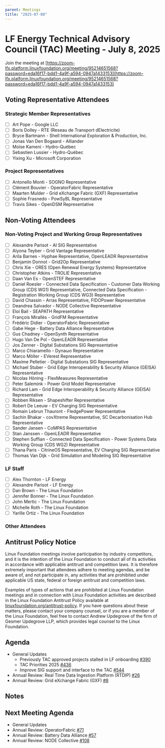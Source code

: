 ```yaml
---
parent: Meetings
title: "2025-07-08"
---
```


# LF Energy Technical Advisory Council (TAC) Meeting - July 8, 2025

Join the meeting at [https://zoom-lfx.platform.linuxfoundation.org/meeting/95214651568?password=eda16f17-bdd1-4a9f-a594-0947a1433153](https://zoom-lfx.platform.linuxfoundation.org/meeting/95214651568?password=eda16f17-bdd1-4a9f-a594-0947a1433153)

## Voting Representative Attendees

### Strategic Member Representatives

- [ ] Art Pope - Google LLC
- [ ] Boris Dolley - RTE (Reseau de Transport dElectricite)
- [ ] Bryce Bartmann - Shell International Exploration & Production, Inc.
- [ ] Jonas  Van Den Bogaard - Alliander
- [ ] Moïse Kameni - Hydro-Québec
- [ ] Sebastien Lussier - Hydro-Québec
- [ ] Yixing Xu - Microsoft Corporation

### Project Representatives

- [ ] Antonello Monti - SOGNO Representative
- [ ] Clément Bouvier - OperatorFabric Representative
- [ ] Maarten Mulder - Grid eXchange Fabric (GXF) Representative
- [ ] Sophie Frasnedo - PowSyBL Representative
- [ ] Travis Sikes - OpenDSM Representative

## Non-Voting Attendees

### Non-Voting Project and Working Group Representatives

- [ ] Alexandre Parisot - AI SIG Representative
- [ ] Alyona Teyber - Grid Vantage Representative
- [ ] Arila Barnes - Hyphae Representative, OpenLEADR Representative
- [ ] Benjamin Donnot - Grid2Op Representative
- [ ] Chris Xie - ORES (Open Renewal Energy Systems) Representative
- [ ] Christopher Atkins - TROLIE Representative
- [ ] Daan Van Es - OpenSTEF Representative
- [ ] Daniel Roesler - Connected Data Specification - Customer Data Working Group (CDS WG1) Representative, Connected Data Specification - Registration Working Group (CDS WG3) Representative
- [ ] David Chassin - Arras Representative, FIDOPower Representative
- [ ] Deandrea Salvador - NODE Collective Representative
- [ ] Eloi Bail - SEAPATH Representative
- [ ] François Mirallès - GridFM Representative
- [ ] Frédéric Didier - OperatorFabric Representative
- [ ] Gabe Hege - Battery Data Alliance Representative
- [ ] Gus Chadney - OpenSynth Representative
- [ ] Hugo Van De Pol - OpenLEADR Representative
- [ ] Jos Zenner - Digital Substations SIG Representative
- [ ] Marco Chiaramello - Dynaωo Representative
- [ ] Marco Möller - EVerest Representative
- [ ] Maxime Pelletier - Digital Substations SIG Representative
- [ ] Michael Stuber - Grid Edge Interoperability & Security Alliance (GEISA) Representative
- [ ] Nicolas Höning - FlexMeasures Representative
- [ ] Peter Salemink - Power Grid Model Representative
- [ ] Richard Lam - Grid Edge Interoperability & Security Alliance (GEISA) Representative
- [ ] Robben Riksen - Shapeshifter Representative
- [ ] Robert De Leeuw - EV Charging SIG Representative
- [ ] Romain Lebrun Thauront - FledgePower Representative
- [ ] Sachin Bhakar - covXtreme Representative, SC Decarbonisation Hub Representative
- [ ] Sander Jansen - CoMPAS Representative
- [ ] Stan Janssen - OpenLEADR Representative
- [ ] Stephen Suffian - Connected Data Specification - Power Systems Data Working Group (CDS WG2) Representative
- [ ] Thana Paris - CitrineOS Representative, EV Charging SIG Representative
- [ ] Thomas Van Dijk - Grid Simulation and Modeling SIG Representative

### LF Staff

- [ ] Alex Thornton - LF Energy
- [ ] Alexandre Parisot - LF Energy
- [ ] Dan Brown - The Linux Foundation
- [ ] Jennifer Bonner - The Linux Foundation
- [ ] John Mertic - The Linux Foundation
- [ ] Michelle Roth - The Linux Foundation
- [ ] Yarille Ortiz - The Linux Foundation

### Other Attendees


## Antitrust Policy Notice

Linux Foundation meetings involve participation by industry competitors, and it
is the intention of the Linux Foundation to conduct all of its activities in
accordance with applicable antitrust and competition laws. It is therefore
extremely important that attendees adhere to meeting agendas, and be aware of,
and not participate in, any activities that are prohibited under applicable US
state, federal or foreign antitrust and competition laws.

Examples of types of actions that are prohibited at Linux Foundation meetings
and in connection with Linux Foundation activities are described in the Linux
Foundation Antitrust Policy available at
[linuxfoundation.org/antitrust-policy](https://www.linuxfoundation.org/antitrust-policy).
If you have questions about these matters, please contact your company counsel,
or if you are a member of the Linux Foundation, feel free to contact Andrew
Updegrove of the firm of Gesmer Updegrove LLP, which provides legal counsel to
the Linux Foundation.

## Agenda

- General Updates
  - Previously TAC approved projects stalled in LF onboarding [#390](https://github.com/lf-energy/tac/issues/390)
  - TAC Priorities 2025 [#436](https://github.com/lf-energy/tac/issues/436)
  - Improve SIG support and interface to the TAC [#544](https://github.com/lf-energy/tac/issues/544)
- Annual Review: Real Time Data Ingestion Platform (RTDIP) [#26](https://github.com/lf-energy/tac/issues/26)
- Annual Review: Grid eXchange Fabric (GXF) [#8](https://github.com/lf-energy/tac/issues/8)

## Notes



## Next Meeting Agenda

- General Updates
- Annual Review: OperatorFabric [#71](https://github.com/lf-energy/tac/issues/71)
- Annual Review: Battery Data Alliance [#57](https://github.com/lf-energy/tac/issues/57)
- Annual Review: NODE Collective [#108](https://github.com/lf-energy/tac/issues/108)
